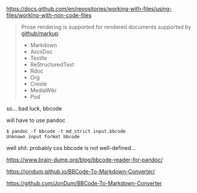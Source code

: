 https://docs.github.com/en/repositories/working-with-files/using-files/working-with-non-code-files

<blockquote>
  
Prose rendering is supported for rendered documents supported by [github/markup](https://github.com/github/markup):

- Markdown
- AsciiDoc
- Textile
- ReStructuredText
- Rdoc
- Org
- Creole
- MediaWiki
- Pod

</blockquote>

so... bad luck, bbcode

will have to use pandoc

```
$ pandoc -f bbcode -t md_strict input.bbcode
Unknown input format bbcode
```

well shit. probably cos bbcode is not well-defined...

https://www.brain-dump.org/blog/bbcode-reader-for-pandoc/

https://jondum.github.io/BBCode-To-Markdown-Converter/

https://github.com/JonDum/BBCode-To-Markdown-Converter
